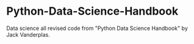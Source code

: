 # Python-Data-Science-Handbook
Data science all revised code from "Python Data Science Handbook" by Jack Vanderplas.
